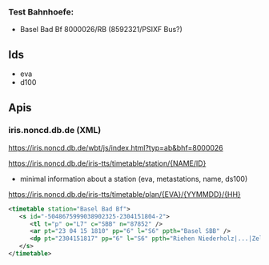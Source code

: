 ### Test Bahnhoefe:
 - Basel Bad Bf 8000026/RB (8592321/PSIXF Bus?)

## Ids
- eva
- d100

## Apis
### iris.noncd.db.de (XML)
https://iris.noncd.db.de/wbt/js/index.html?typ=ab&bhf=8000026


https://iris.noncd.db.de/iris-tts/timetable/station/{NAME/ID}
  - minimal information about a station (eva, metastations, name, ds100) 
 
https://iris.noncd.db.de/iris-tts/timetable/plan/{EVA}/{YYMMDD}/{HH}
```xml
<timetable station="Basel Bad Bf">
   <s id="-5048675999038902325-2304151804-2">
      <tl t="p" o="L7" c="SBB" n="87852" />
      <ar pt="23 04 15 1810" pp="6" l="S6" ppth="Basel SBB" />
      <dp pt="2304151817" pp="6" l="S6" ppth="Riehen Niederholz|...|Zell(Wiesental)" />
   </s>
</timetable>
```
 